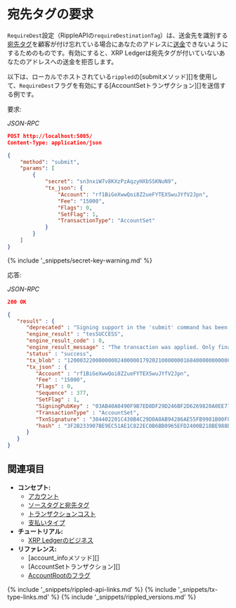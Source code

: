 # 宛先タグの要求

`RequireDest`設定（RippleAPIの`requireDestinationTag`）は、送金先を識別する[宛先タグ](source-and-destination-tags.html)を顧客が付け忘れている場合にあなたのアドレスに[送金](payment-types.html)できないようにするためのものです。有効にすると、XRP Ledgerは宛先タグが付いていないあなたのアドレスへの送金を拒否します。

以下は、ローカルでホストされている`rippled`の[submitメソッド][]を使用して、`RequireDest`フラグを有効にする[AccountSetトランザクション][]を送信する例です。

要求:

<!-- MULTICODE_BLOCK_START -->

*JSON-RPC*

```json
POST http://localhost:5005/
Content-Type: application/json

{
    "method": "submit",
    "params": [
        {
            "secret": "sn3nxiW7v8KXzPzAqzyHXbSSKNuN9",
            "tx_json": {
                "Account": "rf1BiGeXwwQoi8Z2ueFYTEXSwuJYfV2Jpn",
                "Fee": "15000",
                "Flags": 0,
                "SetFlag": 1,
                "TransactionType": "AccountSet"
            }
        }
    ]
}
```

{% include '_snippets/secret-key-warning.md' %}
<!--{#_ #}-->

<!-- MULTICODE_BLOCK_END -->

応答:

<!-- MULTICODE_BLOCK_START -->

*JSON-RPC*

```json
200 OK

{
   "result" : {
      "deprecated" : "Signing support in the 'submit' command has been deprecated and will be removed in a future version of the server. Please migrate to a standalone signing tool.",
      "engine_result" : "tesSUCCESS",
      "engine_result_code" : 0,
      "engine_result_message" : "The transaction was applied. Only final in a validated ledger.",
      "status" : "success",
      "tx_blob" : "12000322000000002400000179202100000001684000000000003A98732103AB40A0490F9B7ED8DF29D246BF2D6269820A0EE7742ACDD457BEA7C7D0931EDB7446304402201C430B4C29D0A0AB94286AE55FB9981B00F84C7985AF4BD44570782C5E0C5E290220363B68B81580231B32176F8C477B822ECB9EC673B84237BEF15BE6F59108B97D81144B4E9C06F24296074F7BC48F92A97916C6DC5EA9",
      "tx_json" : {
         "Account" : "rf1BiGeXwwQoi8Z2ueFYTEXSwuJYfV2Jpn",
         "Fee" : "15000",
         "Flags" : 0,
         "Sequence" : 377,
         "SetFlag" : 1,
         "SigningPubKey" : "03AB40A0490F9B7ED8DF29D246BF2D6269820A0EE7742ACDD457BEA7C7D0931EDB",
         "TransactionType" : "AccountSet",
         "TxnSignature" : "304402201C430B4C29D0A0AB94286AE55FB9981B00F84C7985AF4BD44570782C5E0C5E290220363B68B81580231B32176F8C477B822ECB9EC673B84237BEF15BE6F59108B97D",
         "hash" : "3F2B233907BE9EC51AE1C822EC0B6BB0965EFD2400B218BE988DDA9529F53CA4"
      }
   }
}
```

<!-- MULTICODE_BLOCK_END -->


## 関連項目

- **コンセプト:**
  - [アカウント](accounts.html)
  - [ソースタグと宛先タグ](source-and-destination-tags.html)
  - [トランザクションコスト](transaction-cost.html)
  - [支払いタイプ](payment-types.html)
- **チュートリアル:**
  - [XRP Ledgerのビジネス](xrp-ledger-businesses.html)
- **リファレンス:**
  - [account_infoメソッド][]
  - [AccountSetトランザクション][]
  - [AccountRootのフラグ](accountroot.html#accountrootのフラグ)




<!--{# common link defs #}-->
{% include '_snippets/rippled-api-links.md' %}
{% include '_snippets/tx-type-links.md' %}
{% include '_snippets/rippled_versions.md' %}

